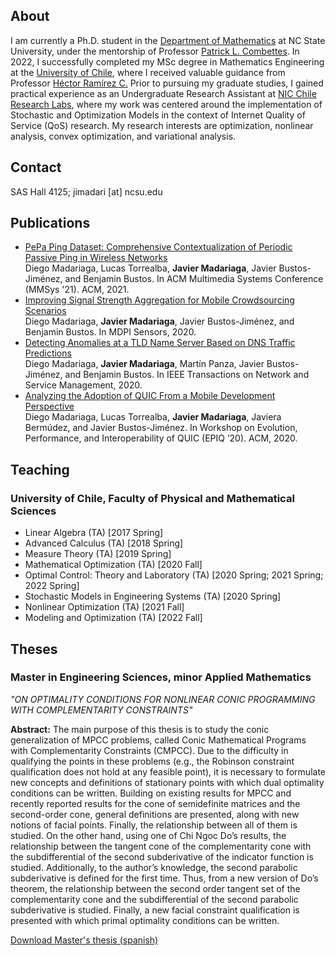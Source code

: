 ## About

I am currently a Ph.D. student in the [Department of Mathematics](https://math.sciences.ncsu.edu) at NC State University, under the mentorship of Professor [Patrick L. Combettes](https://pcombet.math.ncsu.edu). In 2022, I successfully completed my MSc degree in Mathematics Engineering at the [University of Chile](http://www.dim.uchile.cl), where I received valuable guidance from Professor [Héctor Ramírez C.](https://sites.google.com/site/hectorramirezhomepage/home) Prior to pursuing my graduate studies, I gained practical experience as an Undergraduate Research Assistant at [NIC Chile Research Labs](https://niclabs.cl/), where my work was centered around the implementation of Stochastic and Optimization Models in the context of Internet Quality of Service (QoS) research. My research interests are optimization, nonlinear analysis, convex optimization, and variational analysis.

## Contact
SAS Hall 4125; jimadari [at] ncsu.edu

## Publications

* [PePa Ping Dataset: Comprehensive Contextualization of Periodic Passive Ping in Wireless Networks](https://dl.acm.org/doi/abs/10.1145/3458305.3478456)<br/>Diego Madariaga, Lucas Torrealba, **Javier Madariaga**, Javier Bustos-Jiménez, and Benjamin Bustos. In ACM Multimedia Systems Conference (MMSys '21). ACM, 2021.
* [Improving Signal Strength Aggregation for Mobile Crowdsourcing Scenarios](https://www.mdpi.com/1424-8220/21/4/1084/htm)<br/>Diego Madariaga, **Javier Madariaga**, Javier Bustos-Jiménez, and Benjamin Bustos. In MDPI Sensors, 2020.
* [Detecting Anomalies at a TLD Name Server Based on DNS Traffic Predictions](https://doi.org/10.1109/TNSM.2021.3051195)<br/>Diego Madariaga, **Javier Madariaga**, Martín Panza, Javier Bustos-Jiménez, and Benjamin Bustos. In IEEE Transactions on Network and Service Management, 2020.
* [Analyzing the Adoption of QUIC From a Mobile Development Perspective](https://dl.acm.org/doi/abs/10.1145/3405796.3405830)<br/>Diego Madariaga, Lucas Torrealba, **Javier Madariaga**, Javiera Bermúdez, and Javier Bustos-Jiménez. In Workshop on Evolution, Performance, and Interoperability of QUIC (EPIQ ’20). ACM, 2020.

## Teaching
### University of Chile, Faculty of Physical and Mathematical Sciences
* Linear Algebra (TA) [2017 Spring]
* Advanced Calculus (TA) [2018 Spring]
* Measure Theory (TA) [2019 Spring]
* Mathematical Optimization (TA) [2020 Fall] 
* Optimal Control: Theory and Laboratory (TA) [2020 Spring; 2021 Spring; 2022 Spring] 
* Stochastic Models in Engineering Systems (TA) [2020 Spring] 
* Nonlinear Optimization (TA) [2021 Fall] 
* Modeling and Optimization (TA) [2022 Fall]

## Theses

### Master in Engineering Sciences, minor Applied Mathematics
<em>"ON OPTIMALITY CONDITIONS FOR NONLINEAR CONIC PROGRAMMING WITH COMPLEMENTARITY CONSTRAINTS"</em>

**Abstract:** The main purpose of this thesis is to study the conic generalization of MPCC problems, called Conic Mathematical Programs with Complementarity Constraints (CMPCC). Due to the difficulty in qualifying the points in these problems (e.g., the Robinson constraint qualification does not hold at any feasible point), it is necessary to formulate new concepts and definitions of stationary points with which dual optimality conditions can be written. Building on existing results for MPCC and recently reported results for the cone of semidefinite matrices and the second-order cone, general definitions are presented, along with new notions of facial points. Finally, the relationship between all of them is studied. On the other hand, using one of Chi Ngoc Do’s results, the relationship between the tangent cone of the complementarity cone with the subdifferential of the second subderivative of the indicator function is studied. Additionally, to the author’s knowledge, the second parabolic subderivative is defined for the first time. Thus, from a new version of Do’s theorem, the relationship between the second order tangent set of the complementarity cone and the subdifferential of the second parabolic subderivative is studied. Finally, a new facial constraint qualification is presented with which primal optimality conditions can be written.

[Download Master's thesis (spanish)](https://repositorio.uchile.cl/bitstream/handle/2250/191684/Condiciones-de-optimalidad-para-la-programacion-conica-con-restricciones-de-complementariedad.pdf?sequence=5)

